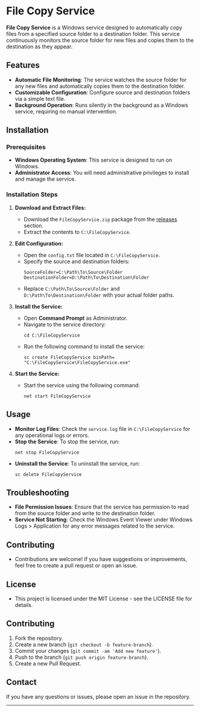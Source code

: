 # File Copy Service

**File Copy Service** is a Windows service designed to automatically copy files from a specified source folder to a destination folder. This service continuously monitors the source folder for new files and copies them to the destination as they appear.

## Features

- **Automatic File Monitoring**: The service watches the source folder for any new files and automatically copies them to the destination folder.
- **Customizable Configuration**: Configure source and destination folders via a simple text file.
- **Background Operation**: Runs silently in the background as a Windows service, requiring no manual intervention.

## Installation

### Prerequisites

- **Windows Operating System**: This service is designed to run on Windows.
- **Administrator Access**: You will need administrative privileges to install and manage the service.

### Installation Steps

1. **Download and Extract Files:**
   - Download the `FileCopyService.zip` package from the [releases](https://github.com/iamahsanmehmood/FileCopyService/releases) section.
   - Extract the contents to `C:\FileCopyService`.

2. **Edit Configuration:**
   - Open the `config.txt` file located in `C:\FileCopyService`.
   - Specify the source and destination folders:
     ```plaintext
     SourceFolder=C:\Path\To\Source\Folder
     DestinationFolder=D:\Path\To\Destination\Folder
     ```
   - Replace `C:\Path\To\Source\Folder` and `D:\Path\To\Destination\Folder` with your actual folder paths.

3. **Install the Service:**
   - Open **Command Prompt** as Administrator.
   - Navigate to the service directory:
     ```shell
     cd C:\FileCopyService
     ```
   - Run the following command to install the service:
     ```shell
     sc create FileCopyService binPath= "C:\FileCopyService\FileCopyService.exe"
     ```

4. **Start the Service:**
   - Start the service using the following command:
     ```shell
     net start FileCopyService
     ```

## Usage

- **Monitor Log Files**: Check the `service.log` file in `C:\FileCopyService` for any operational logs or errors.
- **Stop the Service**: To stop the service, run:
  ```shell
  net stop FileCopyService

- **Uninstall the Service**: To uninstall the service, run:
  ```shell
  sc delete FileCopyService

## Troubleshooting

- **File Permission Issues**: Ensure that the service has permission to read from the source folder and write to the destination folder.
- **Service Not Starting**: Check the Windows Event Viewer under Windows Logs > Application for any error messages related to the service.

## Contributing

- Contributions are welcome! If you have suggestions or improvements, feel free to create a pull request or open an issue.

## License
- This project is licensed under the MIT License - see the LICENSE file for details.
  
## Contributing

1. Fork the repository.
2. Create a new branch (`git checkout -b feature-branch`).
3. Commit your changes (`git commit -am 'Add new feature'`).
4. Push to the branch (`git push origin feature-branch`).
5. Create a new Pull Request.

## Contact

If you have any questions or issues, please open an issue in the repository.

---
